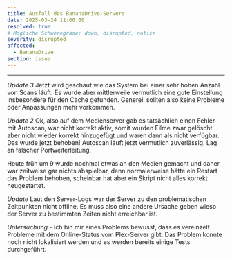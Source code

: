 ```yaml
---
title: Ausfall des BananaDrive-Servers
date: 2025-03-24 11:00:00
resolved: true
# Mögliche Schweregrade: down, disrupted, notice
severity: disrupted
affected:
  - BananaDrive
section: issue
---
```


---

*Update 3* Jetzt wird geschaut wie das System bei einer sehr hohen Anzahl von Scans läuft. Es wurde aber mittlerweile vermutlich eine gute Einstellung insbesondere für den Cache gefunden. Generell sollten also keine Probleme oder Anpassungen mehr vorkommen.

*Update 2* Ok, also auf dem Medienserver gab es tatsächlich einen Fehler mit Autoscan, war nicht korrekt aktiv, somit wurden Filme zwar gelöscht aber nicht wieder korrekt hinzugefügt und waren dann als nicht verfügbar.
Das wurde jetzt behoben! Autoscan läuft jetzt vermutlich zuverlässig. Lag an falscher Portweiterleitung.

Heute früh um 9 wurde nochmal etwas an den Medien gemacht und daher war zeitweise gar nichts abspielbar, denn normalerweise hätte ein Restart das Problem behoben, scheinbar hat aber ein Skript nicht alles korrekt neugestartet.

*Update* Laut den Server-Logs war der Server zu den problematischen Zeitpunkten nicht offline. Es muss also eine andere Ursache geben wieso der Server zu bestimmten Zeiten nicht erreichbar ist.

*Untersuchung* - Ich bin mir eines Problems bewusst, dass es vereinzelt Probleme mit dem Online-Status vom Plex-Server gibt. Das Problem konnte noch nicht lokalisiert werden und es werden bereits einige Tests durchgeführt.
